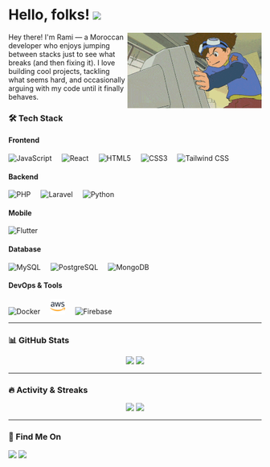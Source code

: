 # Hello, folks! <img src="https://raw.githubusercontent.com/MartinHeinz/MartinHeinz/master/wave.gif" width="30px" />

<img align="right" height="150" src="https://github.com/Rami-Youssef/Rami-Youssef/blob/main/FIX.gif" />

Hey there! I'm Rami — a Moroccan developer who enjoys jumping between stacks just to see what breaks (and then fixing it). I love building cool projects, tackling what seems hard, and occasionally arguing with my code until it finally behaves.


### 🛠️ Tech Stack

#### Frontend
<div align="left">
  <img src="https://cdn.jsdelivr.net/gh/devicons/devicon/icons/javascript/javascript-original.svg" height="30" alt="JavaScript" />
  <img width="12"/>
  <img src="https://cdn.jsdelivr.net/gh/devicons/devicon/icons/react/react-original.svg" height="30" alt="React" />
  <img width="12"/>
  <img src="https://cdn.jsdelivr.net/gh/devicons/devicon/icons/html5/html5-original.svg" height="30" alt="HTML5" />
  <img width="12"/>
  <img src="https://cdn.jsdelivr.net/gh/devicons/devicon/icons/css3/css3-original.svg" height="30" alt="CSS3" />
  <img width="12"/>
  <img src="https://cdn.jsdelivr.net/gh/devicons/devicon/icons/tailwindcss/tailwindcss-original.svg" height="30" alt="Tailwind CSS" />
</div>

#### Backend
<div align="left">
  <img src="https://cdn.jsdelivr.net/gh/devicons/devicon/icons/php/php-original.svg" height="30" alt="PHP" />
  <img width="12"/>
  <img src="https://cdn.jsdelivr.net/gh/devicons/devicon/icons/laravel/laravel-original.svg" height="30" alt="Laravel" />
  <img width="12"/>
  <img src="https://cdn.jsdelivr.net/gh/devicons/devicon/icons/python/python-original.svg" height="30" alt="Python" />
</div>

#### Mobile
<div align="left">
  <img src="https://cdn.jsdelivr.net/gh/devicons/devicon/icons/flutter/flutter-original.svg" height="30" alt="Flutter" />
</div>

#### Database
<div align="left">
  <img src="https://cdn.jsdelivr.net/gh/devicons/devicon/icons/mysql/mysql-original.svg" height="30" alt="MySQL" />
  <img width="12"/>
  <img src="https://cdn.jsdelivr.net/gh/devicons/devicon/icons/postgresql/postgresql-original.svg" height="30" alt="PostgreSQL" />
  <img width="12"/>
  <img src="https://cdn.jsdelivr.net/gh/devicons/devicon/icons/mongodb/mongodb-original.svg" height="30" alt="MongoDB" />
</div>

#### DevOps & Tools
<div align="left">
  <img src="https://cdn.jsdelivr.net/gh/devicons/devicon/icons/docker/docker-original.svg" height="30" alt="Docker" />
  <img width="12"/>
  <img src="https://github.com/devicons/devicon/blob/v2.16.0/icons/amazonwebservices/amazonwebservices-original-wordmark.svg" height="30" alt="AWS" />
  <img width="12"/>
  <img src="https://cdn.jsdelivr.net/gh/devicons/devicon/icons/firebase/firebase-plain.svg" height="30" alt="Firebase" />
</div>





---

### 📊 GitHub Stats

<div align="center">
  <img src="https://github-readme-stats.vercel.app/api?username=Rami-Youssef&show_icons=true&include_all_commits=true&theme=dracula&hide_border=true" height="150" />
  <img src="https://github-readme-stats.vercel.app/api/top-langs?username=Rami-Youssef&layout=compact&langs_count=8&theme=dracula&hide_border=true" height="150" />
</div>

---

### 🔥 Activity & Streaks

<div align="center">
  <img src="https://github-readme-streak-stats.herokuapp.com/?user=Rami-Youssef&theme=dark&hide_border=true" height="150" />
  <img src="https://github-contributor-stats.vercel.app/api?username=Rami-Youssef&limit=5" height="150" />
</div>

---

### 📣 Find Me On

<div align="left">
  <img src="https://img.shields.io/static/v1?message=Youtube&logo=youtube&label=&color=FF0000&logoColor=white&labelColor=&style=for-the-badge" height="35" />
  <img src="https://img.shields.io/static/v1?message=Instagram&logo=instagram&label=&color=E4405F&logoColor=white&labelColor=&style=for-the-badge" height="35" />
</div>
